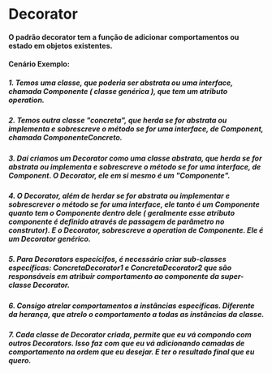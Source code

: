 # Decorator
#### O padrão decorator tem a função de adicionar comportamentos ou estado em objetos existentes.
#### Cenário Exemplo:
##### 1. Temos uma classe, que poderia ser abstrata ou uma interface, chamada Componente ( classe genérica ), que tem um atributo operation.
##### 2. Temos outra classe "concreta", que herda se for abstrata ou implementa e sobrescreve o método se for uma interface, de Component, chamada ComponenteConcreto.
##### 3. Daí criamos um Decorator como uma classe abstrata, que herda se for abstrata ou implementa e sobrescreve o método se for uma interface, de Component. O Decorator, ele em si mesmo é um "Componente".
##### 4. O Decorator, além de herdar se for abstrata ou implementar e sobrescrever o método se for uma interface, ele tanto é um Componente quanto tem o Componente dentro dele ( geralmente esse atributo componente é definido através de passagem de parâmetro no construtor). E o Decorator, sobrescreve a operation de Componente. Ele é um Decorator genérico.
##### 5. Para Decorators especícifos, é necessário criar sub-classes específicas: ConcretaDecorator1 e ConcretaDecorator2 que são responsáveis em atribuir comportamento ao componente da super-classe Decorator.
##### 6. Consigo atrelar comportamentos a instâncias específicas. Diferente da herança, que atrelo o comportamento a todas as instâncias da classe.
##### 7. Cada classe de Decorator criada, permite que eu vá compondo com outros Decorators. Isso faz com que eu vá adicionando camadas de comportamento na ordem que eu desejar. E ter o resultado final que eu quero.
